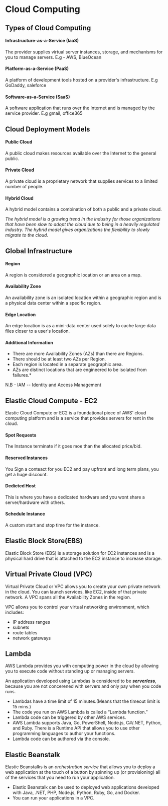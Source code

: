 # Cloud Computing

## Types of Cloud Computing
#### Infrastructure-as-a-Service (IaaS)
The provider supplies virtual server instances, storage, and mechanisms for you to manage servers. E.g - AWS, BlueOcean
#### Platform-as-a-Service (PaaS) 
A platform of development tools hosted on a provider's infrastructure. E.g GoDaddy, saleforce  
#### Software-as-a-Service (SaaS)
A software application that runs over the Internet and is managed by the service provider. E.g gmail, office365


## Cloud Deployment Models
#### Public Cloud
A public cloud makes resources available over the Internet to the general public.
#### Private Cloud
A private cloud is a proprietary network that supplies services to a limited number of people.

#### Hybrid Cloud
A hybrid model contains a combination of both a public and a private cloud.

*The hybrid model is a growing trend in the industry for those organizations that have been slow to adopt the cloud due to being in a heavily regulated industry. The hybrid model gives organizations the flexibility to slowly migrate to the cloud.*


## Global Infrastructure
#### Region
A region is considered a geographic location or an area on a map.
#### Availability Zone
An availability zone is an isolated location within a geographic region and is a physical data center within a specific region.
#### Edge Location
An edge location is as a mini-data center used solely to cache large data files closer to a user's location.
#### Additional Information
* There are more Availability Zones (AZs) than there are Regions.
* There should be at least two AZs per Region.
* Each region is located in a separate geographic area.
* AZs are distinct locations that are engineered to be isolated from failures.*

N.B - IAM -- Identity and Access Management


## Elastic Cloud Compute - EC2
Elastic Cloud Compute or EC2 is a foundational piece of AWS' cloud computing platform and is a service that provides servers for rent in the cloud.

#### Spot Requests 
The Instance terminate if it goes moe than the allocated price/bid.

#### Reserved Instances 
You Sign a conteact for you EC2 and pay upfront and long term plans, you get a huge discount.

#### Dedicted Host 
This is where you have a dedicated hardware and you wont share a server/hardware with others.

#### Schedule Instance 
A custom start and stop time for the instance. 

## Elastic Block Store(EBS)
Elastic Block Store (EBS) is a storage solution for EC2 instances and is a physical hard drive that is attached to the EC2 instance to increase storage.


## Virtual Private Cloud (VPC)
Virtual Private Cloud or VPC allows you to create your own private network in the cloud. You can launch services, like EC2, inside of that private network. A VPC spans all the Availability Zones in the region.

VPC allows you to control your virtual networking environment, which includes:

* IP address ranges
* subnets
* route tables
* network gateways




## Lambda
AWS Lambda provides you with computing power in the cloud by allowing you to execute code without standing up or managing servers.

An application developed using Lambdas is considered to be ***serverless***, because you are not concerened with servers and only pay when you code runs.

* Lambdas have a time limit of 15 minutes.(Means that the timeout limit is 15 mins.)
* The code you run on AWS Lambda is called a “Lambda function.”
* Lambda code can be triggered by other AWS services.
* AWS Lambda supports Java, Go, PowerShell, Node.js, C#/.NET, Python, and Ruby. There is a Runtime API that allows you to use other programming languages to author your functions.
* Lambda code can be authored via the console.


## Elastic Beanstalk
Elastic Beanstalks is an *orchestration service* that allows you to deploy a web application at the touch of a button by spinning up (or provisioning) all of the services that you need to run your application.

* Elastic Beanstalk can be used to deployed web applications developed with Java, .NET, PHP, Node.js, Python, Ruby, Go, and Docker.
* You can run your applications in a VPC.






























